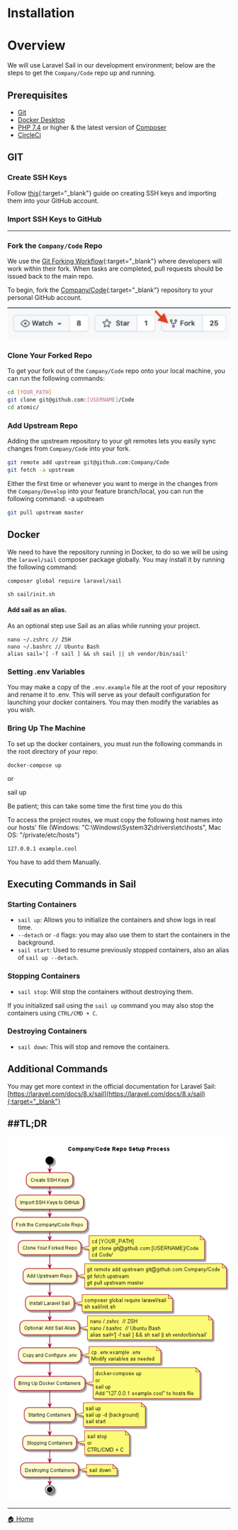 # Installation

# Overview

We will use Laravel Sail in our development environment; below are the steps to get the `Company/Code` repo up and running.

  

## Prerequisites

* <a href="https://git-scm.com/book/en/v2/Getting-Started-Installing-Git" target="_blank">Git</a>
* <a href="https://docs.docker.com/engine/install/" target="_blank">Docker Desktop</a>
* <a href="https://www.php.net/downloads.php" target="_blank">PHP 7.4</a> or higher & the latest version of <a href="https://getcomposer.org/download/" target="_blank">Composer</a>
* <a href="https://app.clickup.com/2403958/v/dc/29bkp-891/29bkp-16365?block=block-99b317e3-1c57-43dc-b42e-488d64e8b11f" target="_blank">CircleCi</a>

  

## GIT

### Create SSH Keys

Follow [this](https://docs.github.com/en/github/authenticating-to-github/connecting-to-github-with-ssh/generating-a-new-ssh-key-and-adding-it-to-the-ssh-agent){:target="_blank"} guide on creating SSH keys and importing them into your GitHub account.

  

### Import SSH Keys to GitHub

-----

  

### Fork the `Company/Code` Repo

We use the [Git Forking Workflow](https://www.atlassian.com/git/tutorials/comparing-workflows/gitflow-workflow){:target="_blank"} where developers will work within their fork. When tasks are completed, pull requests should be issued back to the main repo.

  

To begin, fork the [Company/Code](https://github.com/){:target="_blank"} repository to your personal GitHub account.

  

![](./images/GitFork.png)

###   

### Clone Your Forked Repo

To get your fork out of the `Company/Code` repo onto your local machine, you can run the following commands:

```bash
cd [YOUR_PATH]
git clone git@github.com:[USERNAME]/Code
cd atomic/
```

  

### Add Upstream Repo

Adding the upstream repository to your git remotes lets you easily sync changes from `Company/Code` into your fork.

```bash
git remote add upstream git@github.com:Company/Code
git fetch -a upstream
```

  

Either the first time or whenever you want to merge in the changes from the `Company/Develop` into your feature branch/local, you can run the following command: -a upstream

```bash
git pull upstream master
```

  

## Docker

We need to have the repository running in Docker, to do so we will be using the `laravel/sail` composer package globally. You may install it by running the following command:

```plain
composer global require laravel/sail
```

  

```plain
sh sail/init.sh
```

#### Add sail as an alias. 

As an optional step use Sail as an alias while running your project.

```plain
nano ~/.zshrc // ZSH 
nano ~/.bashrc // Ubuntu Bash 
alias sail='[ -f sail ] && sh sail || sh vendor/bin/sail' 
```

### Setting .env Variables

You may make a copy of the `.env.example` file at the root of your repository and rename it to .env. This will serve as your default configuration for launching your docker containers. You may then modify the variables as you wish.

  

### Bring Up The Machine

To set up the docker containers, you must run the following commands in the root directory of your repo:

```plain
docker-compose up
```

or

sail up

Be patient; this can take some time the first time you do this

  

To access the project routes, we must copy the following host names into our hosts' file (Windows: "C:\\Windows\\System32\\drivers\\etc\\hosts", Mac OS: "/private/etc/hosts")

```plain
127.0.0.1 example.cool
```

You have to add them Manually.

## Executing Commands in Sail

### Starting Containers

  

*   `sail up`: Allows you to initialize the containers and show logs in real time.
*   `--detach` or `-d` flags: you may also use them to start the containers in the background.
*   `sail start`: Used to resume previously stopped containers, also an alias of `sail up --detach`.

  

### Stopping Containers

*   `sail stop`: Will stop the containers without destroying them.

  

If you initialized sail using the `sail up` command you may also stop the containers using `CTRL/CMD + C`.

  

### Destroying Containers

*   `sail down`: This will stop and remove the containers.

  

## Additional Commands

You may get more context in the official documentation for Laravel Sail: [https://laravel.com/docs/8.x/sail](https://laravel.com/docs/8.x/sail){:target="_blank"}

  


##TL;DR
-----

![](./images/test.png)

  

  

* * *

<a href="https://github.com/JorgeECampos/TW-Portfolio/blob/main/Example/1_Index.md" target="_blank">🏠 Home</a>
